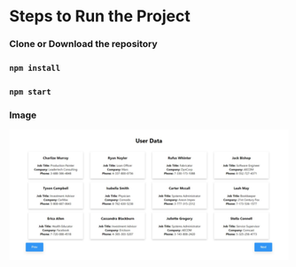 # Steps to Run the Project

### Clone or Download the repository
### `npm install`
### `npm start`

### Image
![Image](./public/image.jpg)